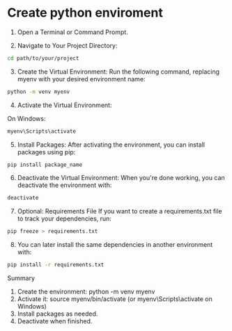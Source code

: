 # Create python enviroment

1) Open a Terminal or Command Prompt.

2) Navigate to Your Project Directory:

```bash
cd path/to/your/project
```
3) Create the Virtual Environment: Run the following command, replacing myenv with your desired environment name:

```bash
python -m venv myenv
```
4) Activate the Virtual Environment:

On Windows:
```bash
myenv\Scripts\activate
```

5) Install Packages: After activating the environment, you can install packages using pip:

```bash
pip install package_name
```
6) Deactivate the Virtual Environment: When you're done working, you can deactivate the environment with:

```bash
deactivate
```
7) Optional: Requirements File
If you want to create a requirements.txt file to track your dependencies, run:

```bash
pip freeze > requirements.txt
```
8) You can later install the same dependencies in another environment with:

```bash
pip install -r requirements.txt
```

Summary
1) Create the environment: python -m venv myenv
2) Activate it: source myenv/bin/activate (or myenv\Scripts\activate on Windows)
3) Install packages as needed.
4) Deactivate when finished.